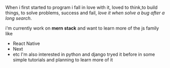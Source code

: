 When i first started to program i fall in love with it, loved to think,to build things, to solve problems,
success and fail, *love it when solve a bug after a long search*.
 
i'm currently work on **mern stack** and want to learn more of the js family like
- React Native
- Next
- etc
I'm also interested in python and django tryed it before in some simple tutorials and planning to learn more of it
